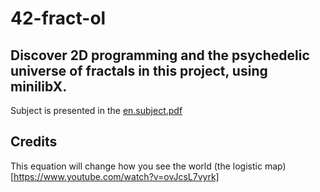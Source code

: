 # 42-fract-ol
## Discover 2D programming and the psychedelic universe of fractals in this project, using minilibX.


Subject is presented in the [en.subject.pdf](https://github.com/lavrenovamaria/42-fract-ol/files/7128672/en.subject.pdf)

## Credits

This equation will change how you see the world (the logistic map)[https://www.youtube.com/watch?v=ovJcsL7vyrk]

